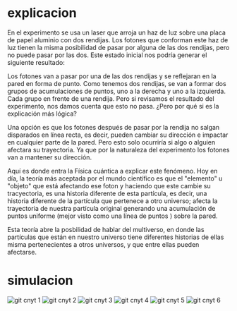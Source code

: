 # explicacion
En el experimento se usa un laser que arroja un haz de luz sobre una placa de papel aluminio con dos rendijas. Los fotones que conforman este haz de luz tienen la misma posibilidad de pasar por alguna de las dos rendijas, pero no puede pasar por las dos. Este estado inicial nos podría generar el siguiente resultado:

Los fotones van a pasar por una de las dos rendijas y se reflejaran en la pared en forma de punto. Como tenemos dos rendijas, se van a formar dos grupos de acumulaciones de puntos, uno a la derecha y uno a la izquierda. Cada grupo en frente de una rendija. Pero si revisamos el resultado del experimento, nos damos cuenta que esto no pasa. ¿Pero por qué si es la explicación más lógica?

Una opción es que los fotones después de pasar por la rendija no salgan disparados en línea recta, es decir, pueden cambiar su dirección e impactar en cualquier parte de la pared. Pero esto solo ocurriría si algo o alguien afectara su trayectoria. Ya que por la naturaleza del experimento los fotones van a mantener su dirección.

Aquí es donde entra la Física cuántica a explicar este fenómeno. Hoy en día, la teoría más aceptada por el mundo científico es que el "elemento" u "objeto" que está afectando ese foton y haciendo que este cambie su tracyectoria, es una historia diferente de esta partícula, es decir, una historia diferente de la partícula que pertenece a otro universo; afecta la trayectoria de nuestra partícula original generando una acumulación de puntos uniforme (mejor visto como una línea de puntos ) sobre la pared.

Esta teoría abre la posbilidad de hablar del multiverso, en donde las partículas que están en nuestro universo tiene diferentes historias de ellas misma pertenecientes a otros universos, y que entre ellas pueden afectarse.
# simulacion
![git cnyt 1](https://github.com/user-attachments/assets/ee52aa9c-dcc5-464f-9879-25a3363f592b)
![git cnyt 2](https://github.com/user-attachments/assets/83525ad2-4e2d-450c-a936-d8622acd9dfe)
![git cnyt 3](https://github.com/user-attachments/assets/a3d8beea-7cef-4b9c-99bc-b0cde51e7d6d)
![git cnyt 4](https://github.com/user-attachments/assets/e0a183ed-612e-413f-9ef9-6fd49b9c3e38)
![git cnyt 5](https://github.com/user-attachments/assets/bf2e06c5-58ed-4ed0-bbb5-6076999e7d78)
![git cnyt 6](https://github.com/user-attachments/assets/5afa41fd-cb06-494a-8973-3bcf1c3c0092)
